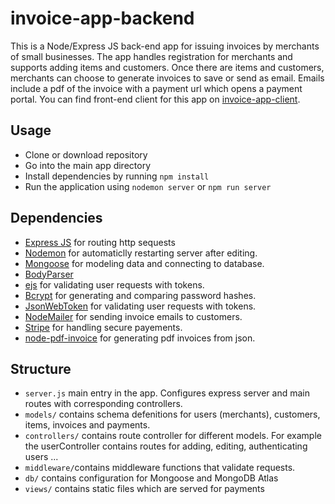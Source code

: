 # invoice-app-backend
This is a Node/Express JS back-end app for issuing invoices by merchants of small businesses. The app handles registration for merchants and supports adding items and customers. Once there are items and customers, merchants can choose to generate invoices to save or send as email. Emails include a pdf of the invoice with a payment url which opens a payment portal. You can find front-end client for this app on [invoice-app-client](https://github.com/jKh98/invoice-app-client).

## Usage

* Clone or download repository
* Go into the main app directory
* Install dependencies by running `npm install`
* Run the application using `nodemon server` or `npm run server`

## Dependencies

* [Express JS](https://github.com/expressjs/express) for routing http sequests
* [Nodemon](https://github.com/remy/nodemon) for automaticlly restarting server after editing.
* [Mongoose](https://github.com/Automattic/mongoose) for modeling data and connecting to database.
* [BodyParser](https://github.com/expressjs/body-parser) 
* [ejs](https://github.com/mde/ejs) for validating user requests with tokens.
* [Bcrypt](https://github.com/kelektiv/node.bcrypt.js) for generating and comparing password hashes.
* [JsonWebToken](https://github.com/auth0/node-jsonwebtoken) for validating user requests with tokens.
* [NodeMailer](https://github.com/nodemailer/nodemailer) for sending invoice emails to customers.
* [Stripe](https://github.com/stripe/stripe-node) for handling secure payements.
* [node-pdf-invoice](https://github.com/Astrocoders/node-pdf-invoice) for generating pdf invoices from json.

## Structure
  
* `server.js` main entry in the app. Configures express server and main routes with corresponding controllers.
* `models/` contains schema defenitions for users (merchants), customers, items, invoices and payments.
* `controllers/` contains route controller for different models. For example the userController contains routes for adding, editing, authenticating users ...
* `middleware/`contains middleware functions that validate requests.
* `db/` contains configuration for Mongoose and MongoDB Atlas
* `views/` contains static files which are served for payments



